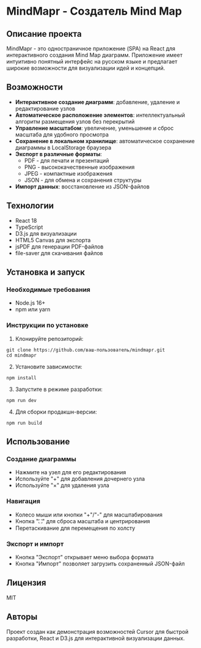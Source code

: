 # MindMapr - Создатель Mind Map

## Описание проекта

MindMapr - это одностраничное приложение (SPA) на React для интерактивного создания Mind Map диаграмм. Приложение имеет интуитивно понятный интерфейс на русском языке и предлагает широкие возможности для визуализации идей и концепций.

## Возможности

- **Интерактивное создание диаграмм**: добавление, удаление и редактирование узлов
- **Автоматическое расположение элементов**: интеллектуальный алгоритм размещения узлов без перекрытий
- **Управление масштабом**: увеличение, уменьшение и сброс масштаба для удобного просмотра
- **Сохранение в локальном хранилище**: автоматическое сохранение диаграммы в LocalStorage браузера
- **Экспорт в различные форматы**:
  - PDF - для печати и презентаций
  - PNG - высококачественные изображения
  - JPEG - компактные изображения
  - JSON - для обмена и сохранения структуры
- **Импорт данных**: восстановление из JSON-файлов

## Технологии

- React 18
- TypeScript
- D3.js для визуализации
- HTML5 Canvas для экспорта
- jsPDF для генерации PDF-файлов
- file-saver для скачивания файлов

## Установка и запуск

### Необходимые требования
- Node.js 16+ 
- npm или yarn

### Инструкции по установке

1. Клонируйте репозиторий:
```
git clone https://github.com/ваш-пользователь/mindmapr.git
cd mindmapr
```

2. Установите зависимости:
```
npm install
```

3. Запустите в режиме разработки:
```
npm run dev
```

4. Для сборки продакшн-версии:
```
npm run build
```

## Использование

### Создание диаграммы
- Нажмите на узел для его редактирования
- Используйте "+" для добавления дочернего узла
- Используйте "×" для удаления узла

### Навигация
- Колесо мыши или кнопки "+"/"-" для масштабирования
- Кнопка "⛶" для сброса масштаба и центрирования
- Перетаскивание для перемещения по холсту

### Экспорт и импорт
- Кнопка "Экспорт" открывает меню выбора формата
- Кнопка "Импорт" позволяет загрузить сохраненный JSON-файл

## Лицензия

MIT

## Авторы

Проект создан как демонстрация возможностей Cursor для быстрой разработки, React и D3.js для интерактивной визуализации данных.
